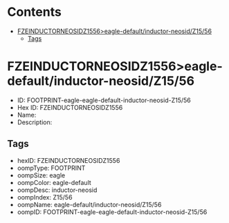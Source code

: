 



Contents
========

* [FZEINDUCTORNEOSIDZ1556>eagle-default/inductor-neosid/Z15/56](#fzeinductorneosidz1556eagle-defaultinductor-neosidz1556)
	* [Tags](#tags)

# FZEINDUCTORNEOSIDZ1556>eagle-default/inductor-neosid/Z15/56

- ID: FOOTPRINT-eagle-eagle-default-inductor-neosid-Z15/56
- Hex ID: FZEINDUCTORNEOSIDZ1556
- Name: 
- Description: 

## Tags

- hexID: FZEINDUCTORNEOSIDZ1556
- oompType: FOOTPRINT
- oompSize: eagle
- oompColor: eagle-default
- oompDesc: inductor-neosid
- oompIndex: Z15/56
- oompName: eagle-default/inductor-neosid/Z15/56
- oompID: FOOTPRINT-eagle-eagle-default-inductor-neosid-Z15/56
